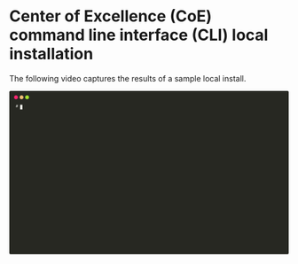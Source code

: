 # Center of Excellence (CoE) command line interface (CLI) local installation

The following video captures the results of a sample local install.

![Local install](./media/install-local.svg)
